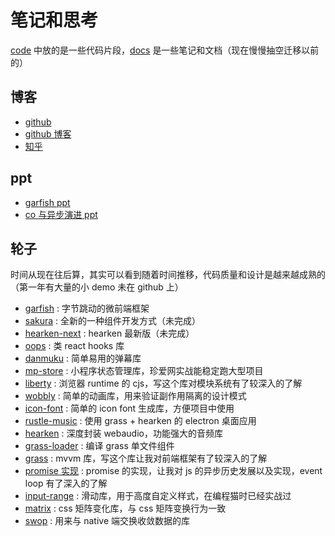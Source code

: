 # 笔记和思考
[code](./code) 中放的是一些代码片段，[docs](./docs) 是一些笔记和文档（现在慢慢抽空迁移以前的）

## 博客

- [github](https://github.com/imtaotao)
- [github 博客](https://github.com/imtaotao/Blogs/issues)
- [知乎](https://www.zhihu.com/people/chen-tao-2-78)

## ppt

- [garfish ppt](https://docs.google.com/presentation/d/1XDoM1zgPEwnE5SpyBsmEz2OoMpBHaVneRjZyxU4PZ2E/edit)
- [co 与异步演进 ppt](https://imtaotao.github.io/co-share/)

## 轮子

时间从现在往后算，其实可以看到随着时间推移，代码质量和设计是越来越成熟的（第一年有大量的小 demo 未在 github 上）

- [garfish](https://github.com/bytedance/garfish) : 字节跳动的微前端框架
- [sakura](https://github.com/imtaotao/sakura) : 全新的一种组件开发方式（未完成）
- [hearken-next](https://github.com/imtaotao/hearken-next) : hearken 最新版（未完成）
- [oops](https://github.com/imtaotao/oops) : 类 react hooks 库
- [danmuku](https://github.com/imtaotao/danmuku) : 简单易用的弹幕库
- [mp-store](https://github.com/imtaotao/mp-store) : 小程序状态管理库，珍爱网实战能稳定跑大型项目
- [liberty](https://github.com/imtaotao/liberty) : 浏览器 runtime 的 cjs，写这个库对模块系统有了较深入的了解
- [wobbly](https://github.com/imtaotao/wobbly) : 简单的动画库，用来验证副作用隔离的设计模式
- [icon-font](https://github.com/imtaotao/icon-font) : 简单的 icon font 生成库，方便项目中使用
- [rustle-music](https://github.com/imtaotao/rustle-music) : 使用 grass + hearken 的 electron 桌面应用
- [hearken](https://github.com/imtaotao/hearken) : 深度封装 webaudio，功能强大的音频库
- [grass-loader](https://github.com/imtaotao/grass-loader) : 编译 grass 单文件组件
- [grass](https://github.com/imtaotao/Grass) : mvvm 库，写这个库让我对前端框架有了较深入的了解
- [promise 实现](https://github.com/imtaotao/promise) : promise 的实现，让我对 js 的异步历史发展以及实现，event loop 有了深入的了解
- [input-range](https://github.com/imtaotao/input-range) : 滑动库，用于高度自定义样式，在编程猫时已经实战过
- [matrix](https://github.com/imtaotao/matrix) : css 矩阵变化库，与 css 矩阵变换行为一致
- [swop](https://github.com/imtaotao/Swop) : 用来与 native 端交换收敛数据的库
